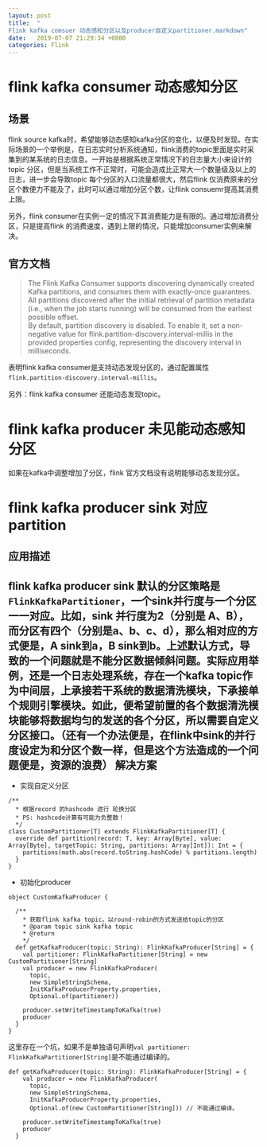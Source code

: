 ```yaml
---
layout: post
title:  "
Flink kafka comsuer 动态感知分区以及producer自定义partitioner.markdown"
date:   2019-07-07 21:29:34 +0800
categories: Flink
---
```


flink kafka consumer 动态感知分区
===
场景
---
flink source kafka时，希望能够动态感知kafka分区的变化，以便及时发现。在实际场景的一个举例是，在日志实时分析系统通知，flink消费的topic里面是实时采集到的某系统的日志信息。一开始是根据系统正常情况下的日志量大小来设计的topic 分区，但是当系统工作不正常时，可能会造成比正常大一个数量级及以上的日志，进一步会导致topic 每个分区的入口流量都很大，然后flink 仅消费原来的分区个数便力不能及了，此时可以通过增加分区个数，让flink consuemr提高其消费上限。 

另外，flink consumer在实例一定的情况下其消费能力是有限的。通过增加消费分区，只是提高flink 的消费速度，遇到上限的情况，只能增加consumer实例来解决。

官方文档
---
> The Flink Kafka Consumer supports discovering dynamically created Kafka partitions, and consumes them with exactly-once guarantees. All partitions discovered after the initial retrieval of partition metadata (i.e., when the job starts running) will be consumed from the earliest possible offset.  
By default, partition discovery is disabled. To enable it, set a non-negative value for flink.partition-discovery.interval-millis in the provided properties config, representing the discovery interval in milliseconds.

表明flink kafka consumer是支持动态发现分区的，通过配置属性`flink.partition-discovery.interval-millis`。


另外：flink kafka consumer 还能动态发现topic。


flink kafka producer 未见能动态感知分区
===
如果在kafka中调整增加了分区，flink 官方文档没有说明能够动态发现分区。

flink kafka producer sink 对应 partition
===
应用描述
---
flink kafka producer sink 默认的分区策略是`FlinkKafkaPartitioner`，一个sink并行度与一个分区一一对应。比如，sink 并行度为2（分别是
A、B），而分区有四个（分别是a、b、c、d），那么相对应的方式便是，A sink到a，B sink到b。上述默认方式，导致的一个问题就是不能分区数据倾斜问题。实际应用举例，还是一个日志处理系统，存在一个kafka topic作为中间层，上承接若干系统的数据清洗模块，下承接单个规则引擎模块。如此，便希望前置的各个数据清洗模块能够将数据均匀的发送的各个分区，所以需要自定义分区接口。（还有一个办法便是，在flink中sink的并行度设定为和分区个数一样，但是这个方法造成的一个问题便是，资源的浪费）
解决方案
---
- 实现自定义分区    
```
/**
  * 根据record 的hashcode 进行 轮换分区
  * PS: hashcode计算有可能为负整数！
  */
class CustomPartitioner[T] extends FlinkKafkaPartitioner[T] {
  override def partition(record: T, key: Array[Byte], value: Array[Byte], targetTopic: String, partitions: Array[Int]): Int = {
    partitions(math.abs(record.toString.hashCode) % partitions.length)
  }
}
```

- 初始化producer     

```
object CustomKafkaProducer {

  /**
    * 获取flink kafka topic。以round-robin的方式发送给topic的分区
    * @param topic sink kafka topic
    * @return
    */
  def getKafkaProducer(topic: String): FlinkKafkaProducer[String] = {
    val partitioner: FlinkKafkaPartitioner[String] = new CustomPartitioner[String]
    val producer = new FlinkKafkaProducer(
      topic,
      new SimpleStringSchema,
      InitKafkaProducerProperty.properties,
      Optional.of(partitioner))

    producer.setWriteTimestampToKafka(true)
    producer
  }
}
```
这里存在一个坑，如果不是单独语句声明`val partitioner: FlinkKafkaPartitioner[String]`是不能通过编译的。
```
def getKafkaProducer(topic: String): FlinkKafkaProducer[String] = {
    val producer = new FlinkKafkaProducer(
      topic,
      new SimpleStringSchema,
      InitKafkaProducerProperty.properties,
      Optional.of(new CustomPartitioner[String])) // 不能通过编译。

    producer.setWriteTimestampToKafka(true)
    producer
  }
```

